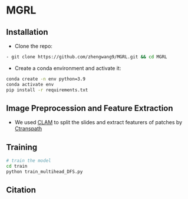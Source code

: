 # MGRL

## Installation
- Clone the repo:
```bash
- git clone https://github.com/zhengwang9/MGRL.git && cd MGRL
```
- Create a conda environment and activate it:
```bash
conda create -n env python=3.9
conda activate env
pip install -r requirements.txt
```
## Image Preprocession and Feature Extraction

- We used [CLAM](https://github.com/mahmoodlab/CLAM) to split the slides and extract featurers of patches by [Ctranspath](https://github.com/Xiyue-Wang/TransPath)   

## Training

```bash
# train the model
cd train
python train_multihead_DFS.py
```

## Citation
